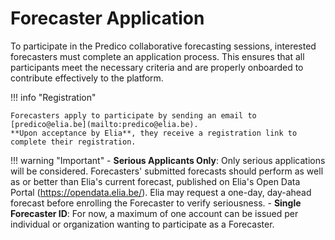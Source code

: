 
# Forecaster Application

To participate in the Predico collaborative forecasting sessions, interested forecasters must complete an application process. 
This ensures that all participants meet the necessary criteria and are properly onboarded to contribute effectively to the platform.

!!! info "Registration"

    Forecasters apply to participate by sending an email to [predico@elia.be](mailto:predico@elia.be).  
    **Upon acceptance by Elia**, they receive a registration link to complete their registration.

!!! warning "Important"
    - **Serious Applicants Only**: Only serious applications will be considered. Forecasters' submitted forecasts should perform as well as or better than Elia's current forecast, published on Elia's Open Data Portal (https://opendata.elia.be/). Elia may request a one-day, day-ahead forecast before enrolling the Forecaster to verify seriousness.
    - **Single Forecaster ID**: For now, a maximum of one account can be issued per individual or organization wanting to participate as a Forecaster.

